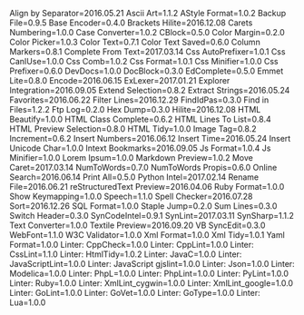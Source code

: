 Align by Separator=2016.05.21
Ascii Art=1.1.2
AStyle Format=1.0.2
Backup File=0.9.5
Base Encoder=0.4.0
Brackets Hilite=2016.12.08
Carets Numbering=1.0.0
Case Converter=1.0.2
CBlock=0.5.0
Color Margin=0.2.0
Color Picker=1.0.3
Color Text=0.7.1
Color Text Saved=0.6.0
Column Markers=0.8.1
Complete From Text=2017.03.14
Css AutoPrefixer=1.0.1
Css CanIUse=1.0.0
Css Comb=1.0.2
Css Format=1.0.1
Css Minifier=1.0.0
Css Prefixer=0.6.0
DevDocs=1.0.0
DocBlock=0.3.0
EdComplete=0.5.0
Emmet Lite=0.8.0
Encode=2016.06.15
ExLexer=2017.01.21
Explorer Integration=2016.09.05
Extend Selection=0.8.2
Extract Strings=2016.05.24
Favorites=2016.06.22
Filter Lines=2016.12.29
FindIdPas=0.3.0
Find in Files=1.2.2
Ftp Log=0.2.0
Hex Dump=0.3.0
Hilite=2016.12.08
HTML Beautify=1.0.0
HTML Class Complete=0.6.2
HTML Lines To List=0.8.4
HTML Preview Selection=0.8.0
HTML Tidy=1.0.0
Image Tag=0.8.2
Increment=0.6.2
Insert Numbers=2016.06.12
Insert Time=2016.05.24
Insert Unicode Char=1.0.0
Intext Bookmarks=2016.09.05
Js Format=1.0.4
Js Minifier=1.0.0
Lorem Ipsum=1.0.0
Markdown Preview=1.0.2
Move Caret=2017.03.14
NumToWords=0.7.0
NumToWords Propis=0.6.0
Online Search=2016.06.14
Print All=0.5.0
Python Intel=2017.02.14
Rename File=2016.06.21
reStructuredText Preview=2016.04.06
Ruby Format=1.0.0
Show Keymapping=1.0.0
Speech=1.1.0
Spell Checker=2016.07.28
Sort=2016.12.26
SQL Format=1.0.0
Staple Jump=0.2.0
Sum Lines=0.3.0
Switch Header=0.3.0
SynCodeIntel=0.9.1
SynLint=2017.03.11
SynSharp=1.1.2
Text Converter=1.0.0
Textile Preview=2016.09.20
VB SyncEdit=0.3.0
WebFont=1.1.0
W3C Validator=1.0.0
Xml Format=1.0.0
Xml Tidy=1.0.1
Yaml Format=1.0.0
Linter: CppCheck=1.0.0
Linter: CppLint=1.0.0
Linter: CssLint=1.1.0
Linter: HtmlTidy=1.0.2
Linter: JavaC=1.0.0
Linter: JavaScriptLint=1.0.0
Linter: JavaScript gjslint=1.0.0
Linter: Json=1.0.0
Linter: Modelica=1.0.0
Linter: PhpL=1.0.0
Linter: PhpLint=1.0.0
Linter: PyLint=1.0.0
Linter: Ruby=1.0.0
Linter: XmlLint_cygwin=1.0.0
Linter: XmlLint_google=1.0.0
Linter: GoLint=1.0.0
Linter: GoVet=1.0.0
Linter: GoType=1.0.0
Linter: Lua=1.0.0
